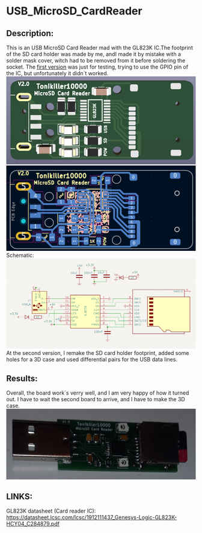 # USB_MicroSD_CardReader

## Description:
This is an USB MicroSD Card Reader mad with the GL823K IC.The footprint of the SD card holder was made by me, andI made it by mistake with a solder mask cover, witch had to be removed from it before soldering the socket. The [first version](https://github.com/Tonikiller10000/USB-MicroSD_CardReader/blob/main/SD_Card_Pictures/p.png) was just for testing, trying to use the GPIO pin of the IC, but unfortunately it didn\`t worked. 
<img src="https://github.com/Tonikiller10000/USB-MicroSD_CardReader/blob/main/SD_Card_Pictures/bb.png">
<img src="https://github.com/Tonikiller10000/USB-MicroSD_CardReader/blob/main/SD_Card_Pictures/2.png">
Schematic:
<img src="https://github.com/Tonikiller10000/USB-MicroSD_CardReader/blob/main/SD_Card_Pictures/sch.png">
At the second version, I remake the SD card holder footprint, added some holes for a 3D case and used differential pairs for the USB data lines.<br>

## Results:
Overall, the board work\`s verry well, and I am very happy of how it turned out. I have to wait the second board to arrive, and I have to make the 3D case.
<img src="https://github.com/Tonikiller10000/USB-MicroSD_CardReader/blob/main/SD_Card_Pictures/z.jpg">

## LINKS:
GL823K datasheet (Card reader IC): https://datasheet.lcsc.com/lcsc/1912111437_Genesys-Logic-GL823K-HCY04_C284879.pdf

